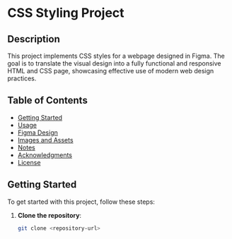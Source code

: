 # CSS Styling Project

## Description

This project implements CSS styles for a webpage designed in Figma. The goal is to translate the visual design into a fully functional and responsive HTML and CSS page, showcasing 
effective use of modern web design practices.

## Table of Contents

- [Getting Started](#getting-started)
- [Usage](#usage)
- [Figma Design](#figma-design)
- [Images and Assets](#images-and-assets)
- [Notes](#notes)
- [Acknowledgments](#acknowledgments)
- [License](#license)

## Getting Started

To get started with this project, follow these steps:

1. **Clone the repository**:
   ```bash
   git clone <repository-url>

